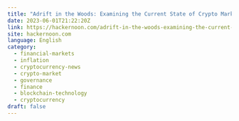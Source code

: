 ```yaml
---
title: "Adrift in the Woods: Examining the Current State of Crypto Markets"
date: 2023-06-01T21:22:20Z
link: https://hackernoon.com/adrift-in-the-woods-examining-the-current-state-of-crypto-markets?source=rss&utm_medium=RSS&utm_source=news.12bit.vn
site: hackernoon.com
language: English
category:
  - financial-markets
  - inflation
  - cryptocurrency-news
  - crypto-market
  - governance
  - finance
  - blockchain-technology
  - cryptocurrency
draft: false
---
```

